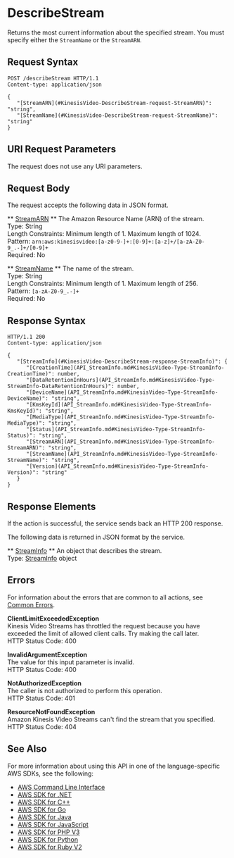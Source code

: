 # DescribeStream<a name="API_DescribeStream"></a>

Returns the most current information about the specified stream\. You must specify either the `StreamName` or the `StreamARN`\. 

## Request Syntax<a name="API_DescribeStream_RequestSyntax"></a>

```
POST /describeStream HTTP/1.1
Content-type: application/json

{
   "[StreamARN](#KinesisVideo-DescribeStream-request-StreamARN)": "string",
   "[StreamName](#KinesisVideo-DescribeStream-request-StreamName)": "string"
}
```

## URI Request Parameters<a name="API_DescribeStream_RequestParameters"></a>

The request does not use any URI parameters\.

## Request Body<a name="API_DescribeStream_RequestBody"></a>

The request accepts the following data in JSON format\.

 ** [StreamARN](#API_DescribeStream_RequestSyntax) **   <a name="KinesisVideo-DescribeStream-request-StreamARN"></a>
The Amazon Resource Name \(ARN\) of the stream\.  
Type: String  
Length Constraints: Minimum length of 1\. Maximum length of 1024\.  
Pattern: `arn:aws:kinesisvideo:[a-z0-9-]+:[0-9]+:[a-z]+/[a-zA-Z0-9_.-]+/[0-9]+`   
Required: No

 ** [StreamName](#API_DescribeStream_RequestSyntax) **   <a name="KinesisVideo-DescribeStream-request-StreamName"></a>
The name of the stream\.  
Type: String  
Length Constraints: Minimum length of 1\. Maximum length of 256\.  
Pattern: `[a-zA-Z0-9_.-]+`   
Required: No

## Response Syntax<a name="API_DescribeStream_ResponseSyntax"></a>

```
HTTP/1.1 200
Content-type: application/json

{
   "[StreamInfo](#KinesisVideo-DescribeStream-response-StreamInfo)": { 
      "[CreationTime](API_StreamInfo.md#KinesisVideo-Type-StreamInfo-CreationTime)": number,
      "[DataRetentionInHours](API_StreamInfo.md#KinesisVideo-Type-StreamInfo-DataRetentionInHours)": number,
      "[DeviceName](API_StreamInfo.md#KinesisVideo-Type-StreamInfo-DeviceName)": "string",
      "[KmsKeyId](API_StreamInfo.md#KinesisVideo-Type-StreamInfo-KmsKeyId)": "string",
      "[MediaType](API_StreamInfo.md#KinesisVideo-Type-StreamInfo-MediaType)": "string",
      "[Status](API_StreamInfo.md#KinesisVideo-Type-StreamInfo-Status)": "string",
      "[StreamARN](API_StreamInfo.md#KinesisVideo-Type-StreamInfo-StreamARN)": "string",
      "[StreamName](API_StreamInfo.md#KinesisVideo-Type-StreamInfo-StreamName)": "string",
      "[Version](API_StreamInfo.md#KinesisVideo-Type-StreamInfo-Version)": "string"
   }
}
```

## Response Elements<a name="API_DescribeStream_ResponseElements"></a>

If the action is successful, the service sends back an HTTP 200 response\.

The following data is returned in JSON format by the service\.

 ** [StreamInfo](#API_DescribeStream_ResponseSyntax) **   <a name="KinesisVideo-DescribeStream-response-StreamInfo"></a>
An object that describes the stream\.  
Type: [StreamInfo](API_StreamInfo.md) object

## Errors<a name="API_DescribeStream_Errors"></a>

For information about the errors that are common to all actions, see [Common Errors](CommonErrors.md)\.

 **ClientLimitExceededException**   
Kinesis Video Streams has throttled the request because you have exceeded the limit of allowed client calls\. Try making the call later\.  
HTTP Status Code: 400

 **InvalidArgumentException**   
The value for this input parameter is invalid\.  
HTTP Status Code: 400

 **NotAuthorizedException**   
The caller is not authorized to perform this operation\.  
HTTP Status Code: 401

 **ResourceNotFoundException**   
Amazon Kinesis Video Streams can't find the stream that you specified\.  
HTTP Status Code: 404

## See Also<a name="API_DescribeStream_SeeAlso"></a>

For more information about using this API in one of the language\-specific AWS SDKs, see the following:
+  [AWS Command Line Interface](http://docs.aws.amazon.com/goto/aws-cli/kinesisvideo-2017-09-30/DescribeStream) 
+  [AWS SDK for \.NET](http://docs.aws.amazon.com/goto/DotNetSDKV3/kinesisvideo-2017-09-30/DescribeStream) 
+  [AWS SDK for C\+\+](http://docs.aws.amazon.com/goto/SdkForCpp/kinesisvideo-2017-09-30/DescribeStream) 
+  [AWS SDK for Go](http://docs.aws.amazon.com/goto/SdkForGoV1/kinesisvideo-2017-09-30/DescribeStream) 
+  [AWS SDK for Java](http://docs.aws.amazon.com/goto/SdkForJava/kinesisvideo-2017-09-30/DescribeStream) 
+  [AWS SDK for JavaScript](http://docs.aws.amazon.com/goto/AWSJavaScriptSDK/kinesisvideo-2017-09-30/DescribeStream) 
+  [AWS SDK for PHP V3](http://docs.aws.amazon.com/goto/SdkForPHPV3/kinesisvideo-2017-09-30/DescribeStream) 
+  [AWS SDK for Python](http://docs.aws.amazon.com/goto/boto3/kinesisvideo-2017-09-30/DescribeStream) 
+  [AWS SDK for Ruby V2](http://docs.aws.amazon.com/goto/SdkForRubyV2/kinesisvideo-2017-09-30/DescribeStream) 